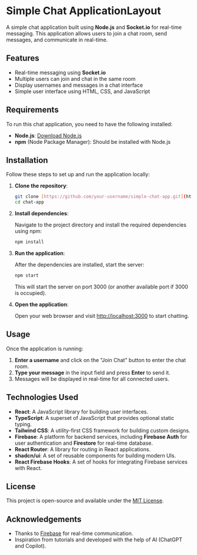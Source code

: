 # Simple Chat ApplicationLayout

A simple chat application built using **Node.js** and **Socket.io** for real-time messaging. This application allows users to join a chat room, send messages, and communicate in real-time.

## Features

- Real-time messaging using **Socket.io**
- Multiple users can join and chat in the same room
- Display usernames and messages in a chat interface
- Simple user interface using HTML, CSS, and JavaScript

## Requirements

To run this chat application, you need to have the following installed:

- **Node.js**: [Download Node.js](https://nodejs.org/)
- **npm** (Node Package Manager): Should be installed with Node.js

## Installation

Follow these steps to set up and run the application locally:

1. **Clone the repository**:

    ```bash
    git clone [https://github.com/your-username/simple-chat-app.git](https://github.com/DeepCodeRz/ChatFlow/new/main?filename=README.md)
    cd chat-app
    ```

2. **Install dependencies**:

    Navigate to the project directory and install the required dependencies using npm:

    ```bash
    npm install
    ```

3. **Run the application**:

    After the dependencies are installed, start the server:

    ```bash
    npm start
    ```

    This will start the server on port 3000 (or another available port if 3000 is occupied).

4. **Open the application**:

    Open your web browser and visit [http://localhost:3000](http://localhost:3000) to start chatting.

## Usage

Once the application is running:

1. **Enter a username** and click on the "Join Chat" button to enter the chat room.
2. **Type your message** in the input field and press **Enter** to send it.
3. Messages will be displayed in real-time for all connected users.

## Technologies Used

- **React**: A JavaScript library for building user interfaces.
- **TypeScript**: A superset of JavaScript that provides optional static typing.
- **Tailwind CSS**: A utility-first CSS framework for building custom designs.
- **Firebase**: A platform for backend services, including **Firebase Auth** for user authentication and **Firestore** for real-time database.
- **React Router**: A library for routing in React applications.
- **shadcn/ui**: A set of reusable components for building modern UIs.
- **React Firebase Hooks**: A set of hooks for integrating Firebase services with React.


## License

This project is open-source and available under the [MIT License](LICENSE).

## Acknowledgements

- Thanks to [Firebase](https://firebase.google.com/) for real-time communication.
- Inspiration from tutorials and developed with the help of AI (ChatGPT and Copilot).
